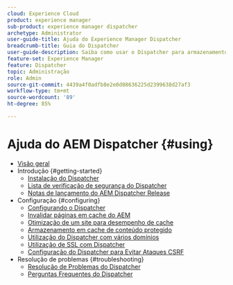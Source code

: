 ```yaml
---
cloud: Experience Cloud
product: experience manager
sub-product: experience manager dispatcher
archetype: Administrator
user-guide-title: Ajuda do Experience Manager Dispatcher
breadcrumb-title: Guia do Dispatcher
user-guide-description: Saiba como usar o Dispatcher para armazenamento em cache, balanceamento de carga e melhoria da segurança para seu servidor AEM.
feature-set: Experience Manager
feature: Dispatcher
topic: Administração
role: Admin
source-git-commit: 4439a4f0adfb8e2e0d08636225d2399638d27af3
workflow-type: tm+mt
source-wordcount: '89'
ht-degree: 85%

---
```



# Ajuda do AEM Dispatcher {#using}

+ [Visão geral](dispatcher.md)
+ Introdução {#getting-started}
   + [Instalação do Dispatcher](dispatcher-install.md)
   + [Lista de verificação de segurança do Dispatcher](security-checklist.md)
   + [Notas de lançamento do AEM Dispatcher Release ](release-notes.md)
+ Configuração {#configuring}
   + [Configurando o Dispatcher](dispatcher-configuration.md)
   + [Invalidar páginas em cache do AEM](page-invalidate.md)
   + [Otimização de um site para desempenho de cache](https://helpx.adobe.com/experience-manager/6-4/sites/deploying/using/configuring-performance.html)
   + [Armazenamento em cache de conteúdo protegido](permissions-cache.md)
   + [Utilização do Dispatcher com vários domínios ](dispatcher-domains.md)
   + [Utilização de SSL com Dispatcher](dispatcher-ssl.md)
   + [Configuração do Dispatcher para Evitar Ataques CSRF](configuring-dispatcher-to-prevent-csrf.md)
+ Resolução de problemas {#troubleshooting}
   + [Resolução de Problemas do Dispatcher](dispatcher-troubleshooting.md)
   + [Perguntas Frequentes do Dispatcher](dispatcher-faq.md)
